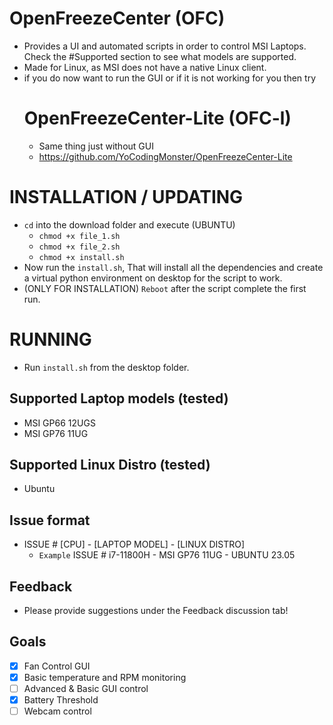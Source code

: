 # OpenFreezeCenter (OFC)
- Provides a UI and automated scripts in order to control MSI Laptops. Check the #Supported section to see what models are supported.
- Made for Linux, as MSI does not have a native Linux client.
- if you do now want to run the GUI or if it is not working for you then try
  # OpenFreezeCenter-Lite (OFC-l)
  - Same thing just without GUI
  - https://github.com/YoCodingMonster/OpenFreezeCenter-Lite

# INSTALLATION / UPDATING
- ```cd``` into the download folder and execute (UBUNTU)
  - ```chmod +x file_1.sh```
  - ```chmod +x file_2.sh```
  - ```chmod +x install.sh```
- Now run the ```install.sh```, That will install all the dependencies and create a virtual python environment on desktop for the script to work.
- (ONLY FOR INSTALLATION) ```Reboot``` after the script complete the first run.

# RUNNING
- Run ```install.sh``` from the desktop folder. 

## Supported Laptop models (tested)
- MSI GP66 12UGS
- MSI GP76 11UG

## Supported Linux Distro (tested)
- Ubuntu

## Issue format
- ISSUE # [CPU] - [LAPTOP MODEL] - [LINUX DISTRO]
  - ```Example``` ISSUE # i7-11800H - MSI GP76 11UG - UBUNTU 23.05

## Feedback
- Please provide suggestions under the Feedback discussion tab!

## Goals
- [X] Fan Control GUI
- [X] Basic temperature and RPM monitoring
- [ ] Advanced & Basic GUI control
- [X] Battery Threshold
- [ ] Webcam control
